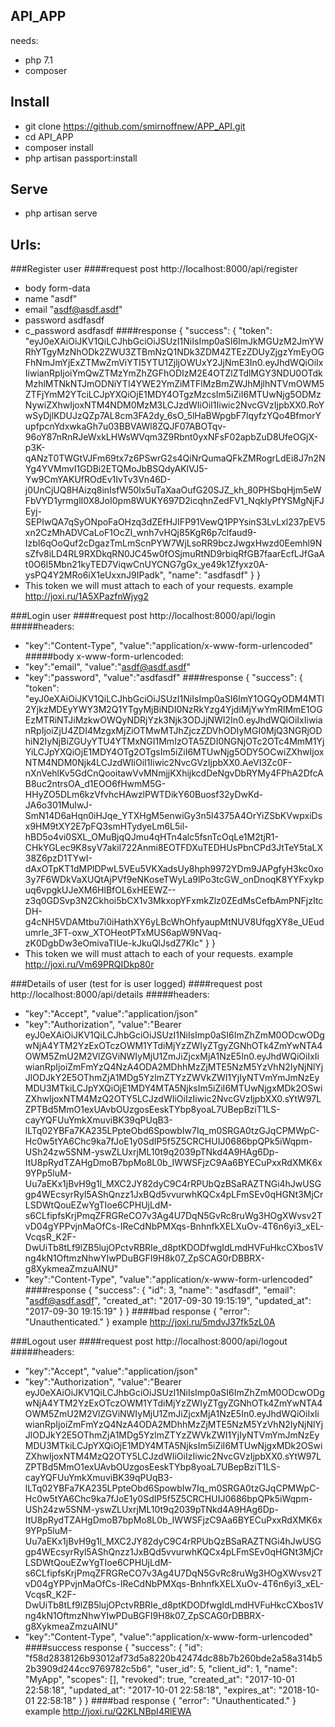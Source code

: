 ## API_APP

needs:
- php 7.1
- composer

## Install
- git clone https://github.com/smirnoffnew/APP_API.git
- cd API_APP
- composer install
- php artisan passport:install

## Serve
- php artisan serve

## Urls:

###Register user
####request post http://localhost:8000/api/register
- body form-data 
- name "asdf"
- email "asdf@asdf.asdf"
- password asdfasdf
- c_password asdfasdf
####response 
{
    "success": {
        "token": "eyJ0eXAiOiJKV1QiLCJhbGciOiJSUzI1NiIsImp0aSI6ImJkMGUzM2JmYWRhYTgyMzNhODk2ZWU3ZTBmNzQ1NDk3ZDM4ZTEzZDUyZjgzYmEyOGFhNmJmYjExZTMwZmViYTI5YTU1ZjljOWUxY2JjNmE3In0.eyJhdWQiOiIxIiwianRpIjoiYmQwZTMzYmZhZGFhODIzM2E4OTZlZTdlMGY3NDU0OTdkMzhlMTNkNTJmODNiYTI4YWE2YmZiMTFlMzBmZWJhMjlhNTVmOWM5ZTFjYmM2YTciLCJpYXQiOjE1MDY4OTgzMzcsIm5iZiI6MTUwNjg5ODMzNywiZXhwIjoxNTM4NDM0MzM3LCJzdWIiOiI1Iiwic2NvcGVzIjpbXX0.RoYwSyDjlKDUJzQZp7AL8cm3FA2dy_6sO_5lHaBWpgbF7lqyfzYQo4BfmorYupfpcnYdxwkaGh7u03BBVAWl8ZQJF07ABOTqv-96oY87nRnRJeWxkLHWsWVqm3Z9Rbnt0yxNFsF02apbZuD8UfeOGjX-p3K-qANzT0TWGtVJFm69tx7z6PSwrG2s4QiNrQumaQFkZMRogrLdEi8J7n2NYg4YVMmvI1GDBi2ETQMoJbBSQdyAKlVJ5-Yw9CmYAKUfROdEv1IvTv3Vn46D-j0UnCjUQ8HAizq8inIsfW50lx5uTaXaaOufG20SJZ_kh_80PHSbqHjm5eWFbVYD1yrmglI0X8JoI0pm8WUKY697D2icqhnZedFV1_NqklyPfYSMgNjFJEyj-SEPIwQA7qSyONpoFaOHzq3dZEfHJIFP91VewQ1PPYsinS3LvLxl237pEV5xn2CzMhADVCaLoF1OcZI_wnh7vHQj85KgR6p7clfaud9-IzbI6qOoQuf2cDgazTmLmScnPYW7WjLsoRR9bczJwgxHwzd0Eemhl9NsZfv8iLD4RL9RXDkqRN0JC45w0fOSjmuRtND9rbiqRfGB7faarEcfLJfGaAt0O6I5Mbn21kyTED7ViqwCnUYCNG7gGx_ye49k1Zfyxz0A-ysPQ4Y2MRo6iX1eUxxnJ9IPadk",
        "name": "asdfasdf"
    }
}
- This token we will must attach to each of your requests.
example http://joxi.ru/1A5XPazfnWjyg2


###Login user
####request post http://localhost:8000/api/login
#####headers:
- "key":"Content-Type", "value":"application/x-www-form-urlencoded"
#####body x-www-form-urlencoded:
- "key":"email",  "value":"asdf@asdf.asdf"
- "key":"password",  "value":"asdfasdf"
####response 
{
    "success": {
        "token": "eyJ0eXAiOiJKV1QiLCJhbGciOiJSUzI1NiIsImp0aSI6ImY1OGQyODM4MTI2YjkzMDEyYWY3M2Q1YTgyMjBiNDI0NzRkYzg4YjdiMjYwYmRlMmE1OGEzMTRiNTJiMzkwOWQyNDRjYzk3Njk3ODJjNWI2In0.eyJhdWQiOiIxIiwianRpIjoiZjU4ZDI4MzgxMjZiOTMwMTJhZjczZDVhODIyMGI0MjQ3NGRjODhiN2IyNjBiZGUyYTU4YTMxNGI1MmIzOTA5ZDI0NGNjOTc2OTc4MmM1YjYiLCJpYXQiOjE1MDY4OTg2OTgsIm5iZiI6MTUwNjg5ODY5OCwiZXhwIjoxNTM4NDM0Njk4LCJzdWIiOiI1Iiwic2NvcGVzIjpbXX0.AeVI3Zc0F-nXnVehlKv5GdCnQooitawVvMNmjjKXhijkcdDeNgvDbRYMy4FPhA2DfcAB8uc2ntrsOA_d1EOO6fHwmM5G-HHyZO5DLm6kzVfvhcHAwzlPWTDikY60Buosf32yDwKd-JA6o301MuIwJ-SmN14D6aHqn0iHJqe_YTXHgM5enwiGy3n5l4375A4OrYiZSbKVwpxiDsx9HM9tXY2E7pFQ3smHTydyeLm6L5il-hBD5o4vi0SXL_OMuBjqQJmu4qHTn4alc5fsnTcOqLe1M2tjR1-CHkYGLec9K8syV7akiI722Anmi8EOTFDXuTEDHUsPbnCPd3JtTeY5taLX38Z6pzD1TYwI-dAxOTpKT1dMPlDPwL5VEu5VKXadsUy8hph9972YDm9JAPgfyH3kc0xo3y7F6WDkVaXUQtAjPVf9eNKoseTWyLa9lPo3tcGW_onDnoqK8YYFxykpuq6vpgkUJeXM6HlBfOL6xHEEWZ--z3q0GDSvp3N2Ckhoi5bCX1v3MkxopYFxmkZlz0ZEdMsCefbAmPNFjzItcDH-g4cNH5VDAMtbu7i0iHathXY6yLBcWhOhfyaupMtNUV8UfqgXY8e_UEudumrle_3FT-oxw_XTOHeotPTxMUS6apW9NVaq-zK0DgbDw3eOmivaTIUe-kJkuQlJsdZ7KIc"
    }
}
- This token we will must attach to each of your requests.
example http://joxi.ru/Vm69PRQIDkp80r


###Details of user  (test for is user logged)
####request post http://localhost:8000/api/details
#####headers:
- "key":"Accept", "value":"application/json"
- "key":"Authorization", "value":"Bearer eyJ0eXAiOiJKV1QiLCJhbGciOiJSUzI1NiIsImp0aSI6ImZhZmM0ODcwODgwNjA4YTM2YzExOTczOWM1YTdiMjYzZWIyZTgyZGNhOTk4ZmYwNTA4OWM5ZmU2M2VlZGViNWIyMjU1ZmJiZjcxMjA1NzE5In0.eyJhdWQiOiIxIiwianRpIjoiZmFmYzQ4NzA4ODA2MDhhMzZjMTE5NzM5YzVhN2IyNjNlYjJlODJkY2E5OThmZjA1MDg5YzlmZTYzZWVkZWI1YjIyNTVmYmJmNzEyMDU3MTkiLCJpYXQiOjE1MDY4MTA5NjksIm5iZiI6MTUwNjgxMDk2OSwiZXhwIjoxNTM4MzQ2OTY5LCJzdWIiOiIzIiwic2NvcGVzIjpbXX0.sYtW97LZPTBd5MmO1exUAvbOUzgosEeskTYbp8yoaL7UBepBziT1LS-cayYQFUuYmkXmuviBK39qPUqB3-lLTq02YBFa7KA235LPpteObd6SpowbIw7Iq_m0SRGA0tzGJqCPMWpC-Hc0w5tYA6Chc9ka7fJoE1y0SdIP5f5Z5CRCHUIJ0686bpQPk5iWqpm-USh24zw5SNM-yswZLUxrjML10t9q2039pTNkd4A9HAg6Dp-ItU8pRydTZAHgDmoB7bpMo8L0b_IWWSFjzC9Aa6BYECuPxxRdXMK6x9YPp5luM-Uu7aEKx1jBvH9g1l_MXC2JY82dyC9C4rRPUbQzBSaRAZTNGi4hJwUSGgp4WEcsyrRyl5AShQnzz1JxBQd5vvurwhKQCx4pLFmSEv0qHGNt3MjCrLSDWtQouEZwYgTIoe6CPHUjLdM-s6CLfipfsKrjPmqZFRGReCO7v3Ag4U7DqN5GvRc8ruWg3HOgXWvsv2TvD04gYPPvjnMaOfCs-IReCdNbPMXqs-BnhnfkXELXuOv-4T6n6yi3_xEL-VcqsR_K2F-DwUiTb8tLf9lZB5lujOPctvRBRIe_d8ptKDODfwgIdLmdHVFuHkcCXbos1Vng4kN1OftmzNhwYIwPDuBGFI9H8k07_ZpSCAG0rDBBRX-g8XykmeaZmzuAINU"
- "key":"Content-Type", "value":"application/x-www-form-urlencoded"
####response 
{
    "success": {
        "id": 3,
        "name": "asdfasdf",
        "email": "asdf@asdf.asdf",
        "created_at": "2017-09-30 19:15:19",
        "updated_at": "2017-09-30 19:15:19"
    }
}
####bad response 
{
    "error": "Unauthenticated."
}
example http://joxi.ru/5mdvJ37fk5zL0A


###Logout user
####request post http://localhost:8000/api/logout
#####headers:
- "key":"Accept", "value":"application/json"
- "key":"Authorization", "value":"Bearer eyJ0eXAiOiJKV1QiLCJhbGciOiJSUzI1NiIsImp0aSI6ImZhZmM0ODcwODgwNjA4YTM2YzExOTczOWM1YTdiMjYzZWIyZTgyZGNhOTk4ZmYwNTA4OWM5ZmU2M2VlZGViNWIyMjU1ZmJiZjcxMjA1NzE5In0.eyJhdWQiOiIxIiwianRpIjoiZmFmYzQ4NzA4ODA2MDhhMzZjMTE5NzM5YzVhN2IyNjNlYjJlODJkY2E5OThmZjA1MDg5YzlmZTYzZWVkZWI1YjIyNTVmYmJmNzEyMDU3MTkiLCJpYXQiOjE1MDY4MTA5NjksIm5iZiI6MTUwNjgxMDk2OSwiZXhwIjoxNTM4MzQ2OTY5LCJzdWIiOiIzIiwic2NvcGVzIjpbXX0.sYtW97LZPTBd5MmO1exUAvbOUzgosEeskTYbp8yoaL7UBepBziT1LS-cayYQFUuYmkXmuviBK39qPUqB3-lLTq02YBFa7KA235LPpteObd6SpowbIw7Iq_m0SRGA0tzGJqCPMWpC-Hc0w5tYA6Chc9ka7fJoE1y0SdIP5f5Z5CRCHUIJ0686bpQPk5iWqpm-USh24zw5SNM-yswZLUxrjML10t9q2039pTNkd4A9HAg6Dp-ItU8pRydTZAHgDmoB7bpMo8L0b_IWWSFjzC9Aa6BYECuPxxRdXMK6x9YPp5luM-Uu7aEKx1jBvH9g1l_MXC2JY82dyC9C4rRPUbQzBSaRAZTNGi4hJwUSGgp4WEcsyrRyl5AShQnzz1JxBQd5vvurwhKQCx4pLFmSEv0qHGNt3MjCrLSDWtQouEZwYgTIoe6CPHUjLdM-s6CLfipfsKrjPmqZFRGReCO7v3Ag4U7DqN5GvRc8ruWg3HOgXWvsv2TvD04gYPPvjnMaOfCs-IReCdNbPMXqs-BnhnfkXELXuOv-4T6n6yi3_xEL-VcqsR_K2F-DwUiTb8tLf9lZB5lujOPctvRBRIe_d8ptKDODfwgIdLmdHVFuHkcCXbos1Vng4kN1OftmzNhwYIwPDuBGFI9H8k07_ZpSCAG0rDBBRX-g8XykmeaZmzuAINU"
- "key":"Content-Type", "value":"application/x-www-form-urlencoded"
####success response 
{
    "success": {
        "id": "f58d2838126b93012af73d5a8220b42474dc88b7b260bde2a58a314b52b3909d244cc9769782c5b6",
        "user_id": 5,
        "client_id": 1,
        "name": "MyApp",
        "scopes": [],
        "revoked": true,
        "created_at": "2017-10-01 22:58:18",
        "updated_at": "2017-10-01 22:58:18",
        "expires_at": "2018-10-01 22:58:18"
    }
}
####bad response 
{
    "error": "Unauthenticated."
}
example http://joxi.ru/Q2KLNBpI4RlEWA
